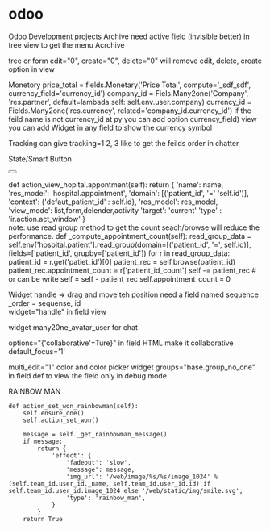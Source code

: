 # odoo
Odoo Development projects
Archive
need active field (invisible better) in tree view to get the menu Acrchive

tree or form edit="0", create="0", delete="0" will remove edit, delete, create option in view

Monetory 
price_total = fields.Monetary('Price Total', compute='_sdf_sdf', currency_field='currency_id')
company_id = Fiels.Many2one('Company', 'res.partner', default=lambada self: self.env.user.company)
currency_id = Fields.Many2one('res.currency', related='company_id.currency_id')
if the feild name is not currency_id at py  you can add option currency_field)
view you can add Widget in any field to show the currency symbol

Tracking
can give tracking=1 2, 3 like to get the feilds order in chatter

State/Smart Button
<div class="oe_button_box" name="button_box"> 
	<button class="oe_stat_button" type="object" attrs="{'invisible': ['|', ('sale_order_count', '=', 0), ('type', '=', 'lead')]}"
			name="action_view_hopital.appontment" icon="fa-star">
			<field string="Sales" name="sale_order_count" widget="statinfo"/>
	</button>
</div>

def action_view_hopital.appontment(self):
return {
            'name': name,
            'res_model': 'hospital.appointment',
            'domain': [('patient_id', '=' 'self.id')],
            'context': {'defaut_patient_id' : self.id},
            'res_model': res_model,
            'view_mode': list,form,delender,activity
            'target': 'current'
            'type' : 'ir.action.act_window'
        }                       
note: use read group method to get the count seach/browse will reduce the performance.
     def _compute_appointment_count(self):
        read_group_data = self.env['hospital.patient'].read_group(domain=[('patient_id', '=', self.id)], fields=['patient_id', grupby=['patient_id'])
        for r in read_group_data:
			patient_id = r.get('patiet_id')[0]
			patient_rec = self.browse(patient_id)
			patient_rec.appointment_count = r['patient_id_count']
			self -= patient_rec  # or  can be write self = self - patient_rec
		self.appointment_count = 0

Widget handle => drag and move teh position
need a field named sequence 
_order = sequense, id  
widget="handle" in field view  

widget many20ne_avatar_user for chat

options="{'collaborative'=Ture}" in field HTML make it collaborative 
default_focus='1'
                          
multi_edit="1"
color and color picker widget 
groups="base.group_no_one" in field def to view the field only in debug mode

RAINBOW MAN 

    def action_set_won_rainbowman(self):
        self.ensure_one()
        self.action_set_won()

        message = self._get_rainbowman_message()
        if message:
            return {
                'effect': {
                    'fadeout': 'slow',
                    'message': message,
                    'img_url': '/web/image/%s/%s/image_1024' % (self.team_id.user_id._name, self.team_id.user_id.id) if self.team_id.user_id.image_1024 else '/web/static/img/smile.svg',
                    'type': 'rainbow_man',
                }
            }
        return True
